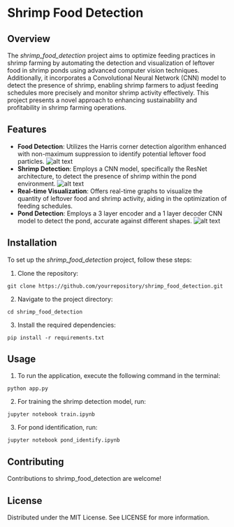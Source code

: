 # Shrimp Food Detection

## Overview
The *shrimp_food_detection* project aims to optimize feeding practices in shrimp farming by automating the detection and visualization of leftover food in shrimp ponds using advanced computer vision techniques. Additionally, it incorporates a Convolutional Neural Network (CNN) model to detect the presence of shrimp, enabling shrimp farmers to adjust feeding schedules more precisely and monitor shrimp activity effectively. This project presents a novel approach to enhancing sustainability and profitability in shrimp farming operations.

## Features
- **Food Detection**: Utilizes the Harris corner detection algorithm enhanced with non-maximum suppression to identify potential leftover food particles.
![alt text](https://github.com/Nathancgy/Shrimp_food_detection/blob/img/curve.png?raw=true)
- **Shrimp Detection**: Employs a CNN model, specifically the ResNet architecture, to detect the presence of shrimp within the pond environment.
![alt text](https://github.com/Nathancgy/Shrimp_food_detection/blob/img/detection.png?raw=true)
- **Real-time Visualization**: Offers real-time graphs to visualize the quantity of leftover food and shrimp activity, aiding in the optimization of feeding schedules.
- **Pond Detection**: Employs a 3 layer encoder and a 1 layer decoder CNN model to detect the pond, accurate against different shapes.
![alt text](https://github.com/Nathancgy/Shrimp_food_detection/blob/img/shrimp.png?raw=true)
## Installation

To set up the *shrimp_food_detection* project, follow these steps:

1. Clone the repository:
```
git clone https://github.com/yourrepository/shrimp_food_detection.git
```
2. Navigate to the project directory:
```
cd shrimp_food_detection
```
3. Install the required dependencies:
```
pip install -r requirements.txt
```

## Usage
1. To run the application, execute the following command in the terminal:
```
python app.py
```
2. For training the shrimp detection model, run:
```
jupyter notebook train.ipynb
```
3. For pond identification, run:
```
jupyter notebook pond_identify.ipynb
```

## Contributing
Contributions to shrimp_food_detection are welcome!

## License
Distributed under the MIT License. See LICENSE for more information.